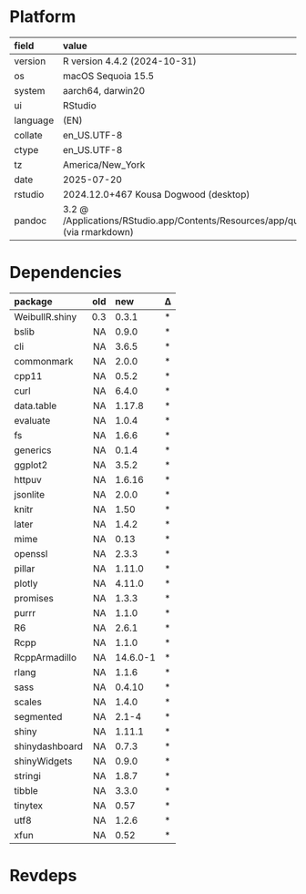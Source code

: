 # Platform

|field    |value                                                                                            |
|:--------|:------------------------------------------------------------------------------------------------|
|version  |R version 4.4.2 (2024-10-31)                                                                     |
|os       |macOS Sequoia 15.5                                                                               |
|system   |aarch64, darwin20                                                                                |
|ui       |RStudio                                                                                          |
|language |(EN)                                                                                             |
|collate  |en_US.UTF-8                                                                                      |
|ctype    |en_US.UTF-8                                                                                      |
|tz       |America/New_York                                                                                 |
|date     |2025-07-20                                                                                       |
|rstudio  |2024.12.0+467 Kousa Dogwood (desktop)                                                            |
|pandoc   |3.2 @ /Applications/RStudio.app/Contents/Resources/app/quarto/bin/tools/aarch64/ (via rmarkdown) |

# Dependencies

|package        | old|new      |Δ  |
|:--------------|---:|:--------|:--|
|WeibullR.shiny | 0.3|0.3.1    |*  |
|bslib          |  NA|0.9.0    |*  |
|cli            |  NA|3.6.5    |*  |
|commonmark     |  NA|2.0.0    |*  |
|cpp11          |  NA|0.5.2    |*  |
|curl           |  NA|6.4.0    |*  |
|data.table     |  NA|1.17.8   |*  |
|evaluate       |  NA|1.0.4    |*  |
|fs             |  NA|1.6.6    |*  |
|generics       |  NA|0.1.4    |*  |
|ggplot2        |  NA|3.5.2    |*  |
|httpuv         |  NA|1.6.16   |*  |
|jsonlite       |  NA|2.0.0    |*  |
|knitr          |  NA|1.50     |*  |
|later          |  NA|1.4.2    |*  |
|mime           |  NA|0.13     |*  |
|openssl        |  NA|2.3.3    |*  |
|pillar         |  NA|1.11.0   |*  |
|plotly         |  NA|4.11.0   |*  |
|promises       |  NA|1.3.3    |*  |
|purrr          |  NA|1.1.0    |*  |
|R6             |  NA|2.6.1    |*  |
|Rcpp           |  NA|1.1.0    |*  |
|RcppArmadillo  |  NA|14.6.0-1 |*  |
|rlang          |  NA|1.1.6    |*  |
|sass           |  NA|0.4.10   |*  |
|scales         |  NA|1.4.0    |*  |
|segmented      |  NA|2.1-4    |*  |
|shiny          |  NA|1.11.1   |*  |
|shinydashboard |  NA|0.7.3    |*  |
|shinyWidgets   |  NA|0.9.0    |*  |
|stringi        |  NA|1.8.7    |*  |
|tibble         |  NA|3.3.0    |*  |
|tinytex        |  NA|0.57     |*  |
|utf8           |  NA|1.2.6    |*  |
|xfun           |  NA|0.52     |*  |

# Revdeps

